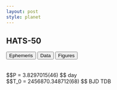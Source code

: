 ```yaml
---
layout: post
style: planet
---
```

<script src="../js/planets.js"></script>

## HATS-50

<!-- Tab links -->
<div class="tab">
<button class="tablinks" onclick="openCity(event, 'Ephemeris')">Ephemeris</button>
<button class="tablinks" onclick="openCity(event, 'Data')">Data</button>
<button class="tablinks" onclick="openCity(event, 'Figures')">Figures</button>
</div>

<!-- Tab content -->
<div id="Ephemeris" class="tabcontent" markdown="1">
<br/><br/>
$$P = 3.8297015(46) $$ day <br/>
$$T_0 = 2456870.348712(68) $$ BJD TDB
<br/><br/>
<br/><br/>
</div>


